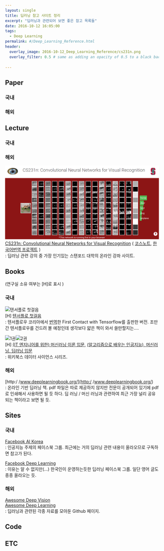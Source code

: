 ```yaml
---
layout: single
title: 딥러닝 참고 사이트 정리
excerpt: "딥러닝과 관련되어 보면 좋은 참고 목록들"
date: 2016-10-12 16:05:00
tags:
  - Deep Learning
permalink: #/Deep_Learning_Reference.html
header:
  overlay_image: 2016-10-12_Deep_Learning_Reference/cs231n.png
  overlay_filter: 0.5 # same as adding an opacity of 0.5 to a black background

---
```


## Paper  

### 국내  

### 해외  

## Lecture  

### 국내  

### 해외  
![CS231n](\images\2016-10-12_Deep_Learning_Reference\cs231n.png)  
[CS231n: Convolutional Neural Networks for Visual Recognition](http://cs231n.stanford.edu/) ( [코스노트](http://cs231n.github.io/), [한국어번역 프로젝트](http://aikorea.org/cs231n/) )  
: 딥러닝 관련 강의 중 가장 인기있는 스탠포드 대학의 온라인 강좌 사이트.  


## Books  
(연구실 소유 여부는 [H]로 표시 )  

### 국내  
![텐서플로 첫걸음](http://image.yes24.com/momo/TopCate0001/kepub/M_542323.jpg)  
[H] [텐서플로 첫걸음](http://www.yes24.com/24/goods/30547754?scode=032&OzSrank=1)  
: 텐서플로우 코리아에서 [번역](https://tensorflowkorea.wordpress.com/%ED%85%90%EC%84%9C%ED%94%8C%EB%A1%9C-%EC%B2%AB%EA%B1%B8%EC%9D%8C/)한 First Contact with Tensorflow를 출판한 버전. 조만간 텐서플로우를 건드려 볼 예정인데 생각보다 얇은 책이 와서 쓸만할지는....  

![1권](http://image.yes24.com/momo/TopCate823/MidCate008/82271475.jpg)![2권](http://image.yes24.com/momo/TopCate855/MidCate002/85414678.jpg)  
[H] [(IT 엔지니어를 위한) 머신러닝 이론 입문](http://www.yes24.com/24/goods/28191508?scode=032&OzSrank=1), [(알고리즘으로 배우는 인공지능), 머신러닝, 딥러닝 입문](http://www.yes24.com/24/goods/29229139?CategoryNumber=001001003031005&Pcode=011)  
: 위키북스 데이터 사이언스 시리즈.

### 해외  
[http:/ /www.deeplearningbook.org/](http:/ /www.deeplearningbook.org/)  
: 온라인 기반 딥러닝 책. pdf 파일은 따로 제공하지 않지만 전문이 공개되어 있기에 pdf로 인쇄해서 사용하면 될 듯 하다. 딥 러닝 / 머신 러닝과 관련하여 최근 가장 널리 공유되는 책이라고 보면 될 듯.

## Sites  

### 국내  
[Facebook AI Korea](https://www.facebook.com/groups/AIKoreaOpen)  
: 인공지능 주제의 페이스북 그룹. 최근에는 거의 딥러닝 관련 내용이 올라오므로 구독하면 참고가 된다.

[Facebook Deep Learning](https://www.facebook.com/groups/DeepLearnng)  
: 이유는 알 수 없지만(...) 한국인이 운영하는듯한 딥러닝 페이스북 그룹. 일단 영어 글도 종종 올라오는 듯.  

### 해외  
[Awesome Deep Vision](https://github.com/kjw0612/awesome-deep-vision)  
[Awesome Deep Learning](https://github.com/ChristosChristofidis/awesome-deep-learning)  
: 딥러닝과 관련된 각종 자료를 모아둔 Github 페이지.

## Code  


## ETC  
